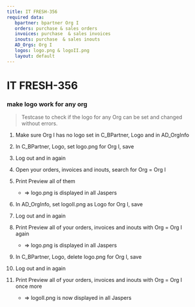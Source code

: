 ```yaml
---
title: IT FRESH-356
required data:
   bpartner: bpartner Org I
   orders: purchase & sales orders
   invoices: purchase  & sales invoices
   inouts: purchase  & sales inouts
   AD_Orgs: Org I
   logos: logo.png & logoII.png
   layout: default
---
```


# IT FRESH-356
### make logo work for any org
> Testcase to check if the logo for any Org
> can be set and changed without errors.


1. Make sure  Org I has no logo set in C_BPartner, Logo and in AD_OrgInfo

1. In C_BPartner, Logo, set logo.png for Org I, save

1. Log out and in again

1. Open your orders, invoices and inouts, search for Org = Org I

1. Print Preview all of them
		
	* => logo.png is displayed in all Jaspers
	
1. In AD_OrgInfo, set logoII.png as Logo for Org I, save

1. Log out and in again

1. Print Preview all of your orders, invoices and inouts with Org = Org I again
	
	* => logo.png is displayed in all Jaspers
	
1. In C_BPartner, Logo, delete logo.png for Org I, save

1. Log out and in again

1. Print Preview all of your orders, invoices and inouts with Org = Org I once more
	
	* => logoII.png is now displayed in all Jaspers
	



